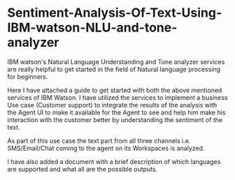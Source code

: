 # Sentiment-Analysis-Of-Text-Using-IBM-watson-NLU-and-tone-analyzer
IBM watson's Natural Language Understanding and Tone analyzer services are really helpful to get started in the field of Natural language processing for beginners.

Here I have attached a guide to get started with both the above mentioned services of IBM Watson.
I have utilized the services to implement a business Use case (Customer support) to integrate the results of the analysis with the Agent UI to make it available for the Agent to see and help him make his interaction with the customer better by understanding the sentiment of the text.

As part of this use case the text part from all three channels i.e. SMS/Email/Chat coming to the agent on its Workspaces is analyzed.

I have also added a document with a brief description of which languages are supported and what all are the possible outputs.
